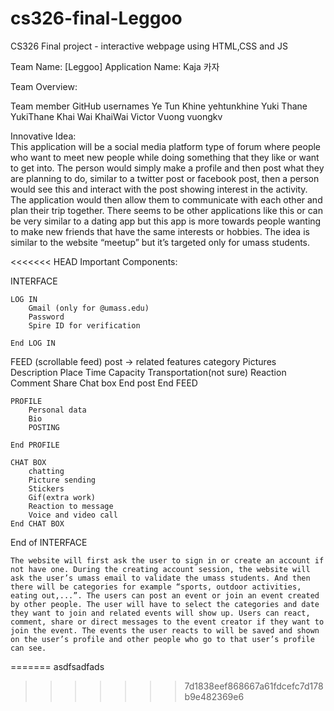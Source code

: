 # cs326-final-Leggoo
CS326 Final project - interactive webpage using HTML,CSS and JS

Team Name: [Leggoo]
Application Name: Kaja 카자

Team Overview:

Team member                                                     GitHub usernames
Ye Tun Khine                                                    yehtunkhine
Yuki Thane                                                      YukiThane
Khai Wai                                                        KhaiWai
Victor Vuong                                                    vuongkv


		
Innovative Idea:  
This application will be a social media platform type of forum where people who want to meet new people while doing something that they like or want to get into. The person would simply make a profile and then post what they are planning to do, similar to a twitter post or facebook post, then a person would see this and interact with the post showing interest in the activity. The application would then allow them to communicate with each other and plan their trip together. There seems to be other applications like this or can be very similar to a dating app but this app is more towards people wanting to make new friends that have the same interests or hobbies.
The idea is similar to the website “meetup” but it’s targeted only for umass students.

<<<<<<< HEAD
Important Components:

INTERFACE

	LOG IN
		Gmail (only for @umass.edu)
		Password 
		Spire ID for verification

	End LOG IN
FEED (scrollable feed)
		post  -> related features category
			Pictures
			Description
				Place
				Time 
				Capacity
				Transportation(not sure)
			Reaction 
Comment
			Share
			Chat box 
		End post
	End FEED
	
	PROFILE
		Personal data
		Bio
		POSTING
			
	End PROFILE

	CHAT BOX
		chatting 
		Picture sending
		Stickers
		Gif(extra work)
		Reaction to message
		Voice and video call
	End CHAT BOX

End of INTERFACE
	


 	The website will first ask the user to sign in or create an account if not have one. During the creating account session, the website will ask the user’s umass email to validate the umass students. And then there will be categories for example “sports, outdoor activities, eating out,...”. The users can post an event or join an event created by other people. The user will have to select the categories and date they want to join and related events will show up. Users can react, comment, share or direct messages to the event creator if they want to join the event. The events the user reacts to will be saved and shown on the user’s profile and other people who go to that user’s profile can see. 


=======
asdfsadfads
>>>>>>> 7d1838eef868667a61fdcefc7d178b9e482369e6
